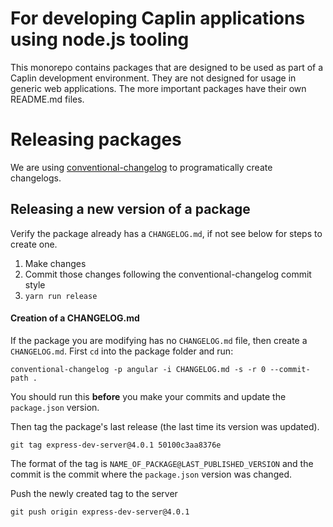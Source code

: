 # For developing Caplin applications using node.js tooling

This monorepo contains packages that are designed to be used as part of
a Caplin development environment. They are not designed for usage in generic web
applications. The more important packages have their own README.md files.

# Releasing packages

We are using
[conventional-changelog](https://github.com/conventional-changelog/conventional-changelog)
to programatically create changelogs.

## Releasing a new version of a package

Verify the package already has a `CHANGELOG.md`, if not see below for steps to
create one.

1.  Make changes
2.  Commit those changes following the conventional-changelog commit style
3.  `yarn run release`

#### Creation of a CHANGELOG.md

If the package you are modifying has no `CHANGELOG.md` file, then create a
`CHANGELOG.md`. First `cd` into the package folder and run:

`conventional-changelog -p angular -i CHANGELOG.md -s -r 0 --commit-path .`

You should run this **before** you make your commits and update the
`package.json` version.

Then tag the package's last release (the last time its version was updated).

`git tag express-dev-server@4.0.1 50100c3aa8376e`

The format of the tag is `NAME_OF_PACKAGE@LAST_PUBLISHED_VERSION` and the commit
is the commit where the `package.json` version was changed.

Push the newly created tag to the server

`git push origin express-dev-server@4.0.1`
